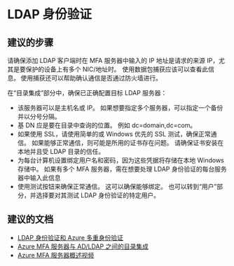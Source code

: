 <properties  
    pageTitle="MFA Server (On-Premises)/LDAP authentication" 
    description=" LDAP 身份验证" 
    service="microsoft.multifactorauthentication" 
    resource="" 
    authors="kgremban" 
    selfHelpType="generic" 
    supportTopicIds="32336320" 
    productPesIds="14947" 
    cloudEnvironments="public" 
    /> 

# <a name="ldap-authentication"></a>LDAP 身份验证 

## <a name="recommended-steps"></a>**建议的步骤** 

请确保添加 LDAP 客户端时在 MFA 服务器中输入的 IP 地址是请求的来源 IP，尤其是要保护的设备上有多个 NIC/地址时。  使用数据包捕获应该可以查看此信息。 使用捕获还可以帮助确认通信是否通过防火墙进行。 

在“目录集成”部分中，确保已正确配置目标 LDAP 服务器：
   
- 该服务器可以是主机名或 IP。 如果想要指定多个服务器，可以指定一个备份并以分号分隔。 
- 基 DN 应是要在目录中查询的位置。 例如 dc=domain,dc=com。 
- 如果使用 SSL，请使用简单的或 Windows 优先的 SSL 测试，确保正常通信。  如果能够正常通信，则可能是所用的证书存在问题。 请确保证书安装在本地并且受 LDAP 目录的信任。 
- 为每台计算机设置绑定用户名和密码，因为这些凭据将存储在本地 Windows 存储中。  如果有多个 MFA 服务器，需在想要处理 LDAP 身份验证的每台服务器中输入此信息 
- 使用测试按钮来确保正常通信。  这可以确保能够绑定。  也可以转到“用户”部分，并选择要对其测试 LDAP 身份验证的特定用户。 

## <a name="recommended-documents"></a>**建议的文档** 

- [LDAP 身份验证和 Azure 多重身份验证](https://docs.microsoft.com/azure/multi-factor-authentication/multi-factor-authentication-get-started-server-ldap) 
- [Azure MFA 服务器与 AD/LDAP 之间的目录集成](https://docs.microsoft.com/azure/multi-factor-authentication/multi-factor-authentication-get-started-server-dirint) 
- [Azure MFA 服务器概述视频](https://azure.microsoft.com/resources/videos/multi-factor-authentication-server) 

